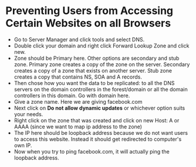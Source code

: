 # Preventing Users from Accessing Certain Websites on all Browsers
- Go to Server Manager and click tools and select DNS.
- Double click your domain and right click Forward Lookup Zone and click new.
- Zone should be Primary here. Other options are secondary and stub zone. Primary zone creates a copy of the zone on the server. Secondary creates a copy of a zone that exists on another server. Stub zone creates a copy that contains NS, SOA and A records.
- Then chose how you want the data to be replicated: to all the DNS servers on the domain controllers in the forest/domain or all the domain controllers in this domain. Go with domain here.
- Give a zone name. Here we are giving facebook.com
- Next click on **Do not allow dynamic updates** or whichever option suits your needs.
- Right click on the zone that was created and click on new Host: A or AAAA (since we want to map ip address to the zone)
- The IP here should be loopback address because we do not want users to access this website. Instead it should get redirected to computer's own IP.
- Now when you try to ping facebook.com, it will actually ping the loopback address.
